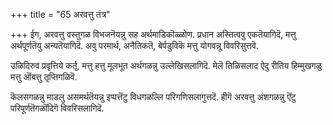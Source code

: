 +++
title = "65 अरवत्तु तंत्र"

+++
ईग, अरवत्तु वस्तुगळ विभजनॆयन्नु सह अर्थमाडिकॊळ्ळोण. प्रधान अस्तित्ववु एकतॆयागिदॆ, मत्तु अर्थपूर्णतॆयु अन्यतॆयागिदॆ. अवु परमार्थ, अनैतिकतॆ, बेर्पडुविकॆ मत्तु योगवन्नू विवरिसुत्तवॆ.

उळिदिरुव प्रवृत्तिये कर्तृ, मत्तु हत्तु मूलभूत अर्थगळन्नु उल्लेखिसलागिदॆ. मेलॆ तिळिसलाद ऐदु रीतिय हिम्मुखगळु मत्तु ऒंबत्तु तृप्तिगळिवॆ.

कॆलसगळन्नु माडलु असमर्थतॆयन्नु इप्पत्तॆंटु विधगळल्लि परिगणिसलागुत्तदॆ. हीगॆ अरवत्तु अंशगळन्नु ऎंटु परिपूर्णतॆगळॊंदिगॆ विवरिसलागिदॆ.

